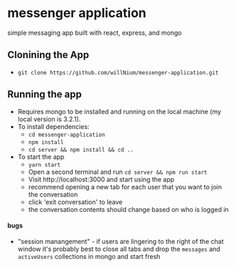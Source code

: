 # messenger application
simple messaging app built with react, express, and mongo

## Clonining the App
 - ```git clone https://github.com/willNium/messenger-application.git```

## Running the app
 - Requires mongo to be installed and running on the local machine (my local version is 3.2.1).
 - To install dependencies:
   - ```cd messenger-application```
   - ```npm install```
   - ```cd server && npm install && cd ..```
 - To start the app
   - ```yarn start```
   - Open a second terminal and run ```cd server && npm run start```
   - Visit http://localhost:3000 and start using the app
    - recommend opening a new tab for each user that you want to join the conversation
    - click 'exit conversation' to leave
    - the conversation contents should change based on who is logged in


#### bugs
 - "session manangement" - if users are lingering to the right of the chat window it's probably best to close all tabs and drop the `messages` and `activeUsers` collections in mongo and start fresh
